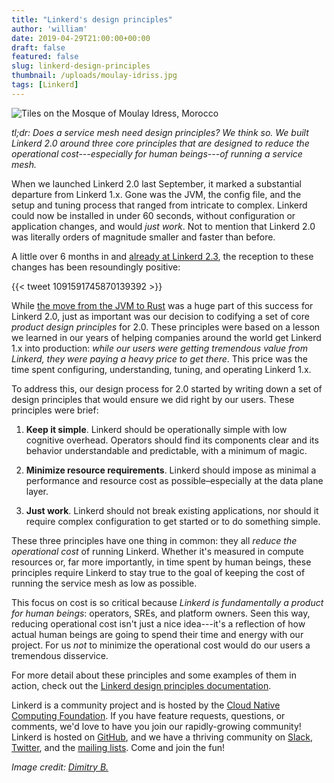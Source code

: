 ```yaml
---
title: "Linkerd's design principles"
author: 'william'
date: 2019-04-29T21:00:00+00:00
draft: false
featured: false
slug: linkerd-design-principles
thumbnail: /uploads/moulay-idriss.jpg
tags: [Linkerd]
---
```


![Tiles on the Mosque of Moulay Idress, Morocco](/uploads/moulay-idriss.jpg)

_tl;dr: Does a service mesh need design principles? We think so. We built Linkerd 2.0 around three core principles that are designed to reduce the operational cost---especially for human beings---of running a service mesh._

When we launched Linkerd 2.0 last September, it marked a substantial departure from Linkerd 1.x. Gone was the JVM, the config file, and the setup and tuning process that ranged from intricate to complex. Linkerd could now be installed in under 60 seconds, without configuration or application changes, and would _just work_. Not to mention that Linkerd 2.0 was literally orders of magnitude smaller and faster than before.

A little over 6 months in and [already at Linkerd 2.3](https://linkerd.io/2019/04/16/announcing-linkerd-2.3/), the reception to these changes has been resoundingly positive:

{{< tweet 1091591745870139392 >}}

While [the move from the JVM to Rust](https://www.infoq.com/articles/linkerd-v2-production-adoption) was a huge part of this success for Linkerd 2.0, just as important was our decision to codifying a set of core _product design principles_ for 2.0. These principles were based on a lesson we learned in our years of helping companies around the world get Linkerd 1.x into production: _while our users were getting tremendous value from Linkerd, they were paying a heavy price to get there_. This price was the time spent configuring, understanding, tuning, and operating Linkerd 1.x.

To address this, our design process for 2.0 started by writing down a set of design principles that would ensure we did right by our users. These principles were brief:

1. **Keep it simple**. Linkerd should be operationally simple with low cognitive overhead. Operators should find its components clear and its behavior understandable and predictable, with a minimum of magic.

2. **Minimize resource requirements**. Linkerd should impose as minimal a performance and resource cost as possible–especially at the data plane layer.

3. **Just work**. Linkerd should not break existing applications, nor should it require complex configuration to get started or to do something simple.

These three principles have one thing in common: they all _reduce the operational cost_ of running Linkerd. Whether it's measured in compute resources or, far more importantly, in time spent by human beings, these principles require Linkerd to stay true to the goal of keeping the cost of running the service mesh as low as possible.

This focus on cost is so critical because _Linkerd is fundamentally a product for human beings_: operators, SREs, and platform owners. Seen this way, reducing operational cost isn't just a nice idea---it's a reflection of how actual human beings are going to spend their time and energy with our project. For us _not_ to minimize the operational cost would do our users a tremendous disservice.

For more detail about these principles and some examples of them in action, check out the [Linkerd design principles documentation](https://linkerd.io/2/design-principles/).

Linkerd is a community project and is hosted by the [Cloud Native Computing Foundation](https://cncf.io). If you have feature requests, questions, or comments, we'd love to have you join our rapidly-growing community! Linkerd is hosted on [GitHub](https://github.com/linkerd/), and we have a thriving community on [Slack](https://slack.linkerd.io), [Twitter](https://twitter.com/linkerd), and the [mailing lists](https://linkerd.io/2/get-involved/). Come and join the fun!

_Image credit: [Dimitry B.](https://www.flickr.com/photos/ru_boff/)_
